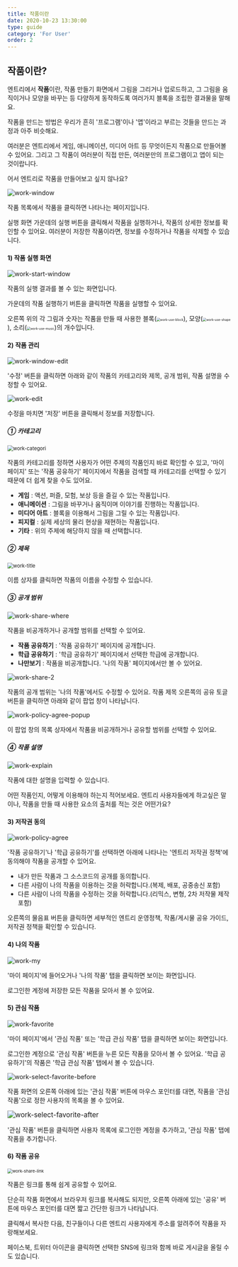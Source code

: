 ```yaml
---
title: 작품이란
date: 2020-10-23 13:30:00
type: guide
category: 'For User'
order: 2
---
```



## 작품이란?



엔트리에서 **작품**이란, 작품 만들기 화면에서 그림을 그리거나 업로드하고, 그 그림을 움직이거나 모양을 바꾸는 등 다양하게 동작하도록 여러가지 블록을 조립한 결과물을 말해요.

작품을 만드는 방법은 우리가 흔히 '프로그램'이나 '앱'이라고 부르는 것들을 만드는 과정과 아주 비슷해요.

여러분은 엔트리에서 게임, 애니메이션, 미디어 아트 등 무엇이든지 작품으로 만들어볼 수 있어요. 그리고 그 작품이 여러분이 직접 만든, 여러분만의 프로그램이고 앱이 되는 것이랍니다.

어서 엔트리로 작품을 만들어보고 싶지 않나요?



![work-window](images/window/work-window.png)



작품 목록에서 작품을 클릭하면 나타나는 페이지입니다.

실행 화면 가운데의 실행 버튼을 클릭해서 작품을 실행하거나, 작품의 상세한 정보를 확인할 수 있어요. 여러분이 저장한 작품이라면, 정보를 수정하거나 작품을 삭제할 수 있습니다.



#### 1) 작품 실행 화면

![work-start-window](images/window/work-start-window.png)



작품의 실행 결과를 볼 수 있는 화면입니다.

가운데의 작품 실행하기 버튼을 클릭하면 작품을 실행할 수 있어요.

오른쪽 위의 각 그림과 숫자는 작품을 만들 때 사용한 블록(<img src="images/window/work-use-block.png" alt="work-use-block" style="zoom: 50%;" />), 모양(<img src="images/window/work-use-shape.png" alt="work-use-shape" style="zoom: 50%;" />), 소리(<img src="images/window/work-use-music.png" alt="work-use-music" style="zoom: 50%;" />)의 개수입니다.



#### 2) 작품 관리



![work-window-edit](images/window/work-window-edit.png)



'수정' 버튼을 클릭하면 아래와 같이 작품의 카테고리와 제목, 공개 범위, 작품 설명을 수정할 수 있어요.



![work-edit](images/window/work-edit.png)



수정을 마치면 '저장' 버튼을 클릭해서 정보를 저장합니다.



##### ① 카테고리

<img src="images/window/work-categori.png" alt="work-categori" style="zoom:80%;" />



작품의 카테고리를 정하면 사용자가 어떤 주제의 작품인지 바로 확인할 수 있고, '마이 페이지' 또는 '작품 공유하기' 페이지에서 작품을 검색할 때 카테고리를 선택할 수 있기 때문에 더 쉽게 찾을 수도 있어요.

+ **게임** : 액션, 퍼즐, 모험, 보상 등을 즐길 수 있는 작품입니다.
+ **애니메이션** : 그림을 바꾸거나 움직이며 이야기를 진행하는 작품입니다.
+ **미디어 아트** : 블록을 이용해서 그림을 그릴 수 있는 작품입니다.
+ **피지컬** : 실제 세상의 물리 현상을 재현하는 작품입니다.
+ **기타** : 위의 주제에 해당하지 않을 때 선택합니다.



##### ② 제목

<img src="images/window/work-title.png" alt="work-title" style="zoom:80%;" />



이름 상자를 클릭하면 작품의 이름을 수정할 수 있습니다.



##### ③ 공개 범위

![work-share-where](images/window/work-share-where.png)



작품을 비공개하거나 공개할 범위를 선택할 수 있어요.

+ **작품 공유하기** : '작품 공유하기' 페이지에 공개합니다.
+ **학급 공유하기** : '학급 공유하기' 페이지에서 선택한 학급에 공개합니다.
+ **나만보기** : 작품을 비공개합니다. '나의 작품' 페이지에서만 볼 수 있어요.



![work-share-2](images/window/work-share-2.png)



작품의 공개 범위는 '나의 작품'에서도 수정할 수 있어요. 작품 제목 오른쪽의 공유 토글 버튼을 클릭하면 아래와 같이 팝업 창이 나타납니다.



![work-policy-agree-popup](images/window/work-policy-agree-popup.png)

이 팝업 창의 목록 상자에서 작품을 비공개하거나 공유할 범위를 선택할 수 있어요.



##### ④ 작품 설명



![work-explain](images/window/work-explain.png)



작품에 대한 설명을 입력할 수 있습니다.

어떤 작품인지, 어떻게 이용해야 하는지 적어보세요. 엔트리 사용자들에게 하고싶은 말이나, 작품을 만들 때 사용한 요소의 출처를 적는 것은 어떤가요?



#### 3) 저작권 동의



![work-policy-agree](images/window/work-policy-agree.png)



'작품 공유하기'나 '학급 공유하기'를 선택하면 아래에 나타나는 '엔트리 저작권 정책'에 동의해야 작품을 공개할 수 있어요.

+ 내가 만든 작품과 그 소스코드의 공개를 동의합니다.
+ 다른 사람이 나의 작품을 이용하는 것을 허락합니다.(복제, 배포, 공중송신 포함)
+ 다른 사람이 나의 작품을 수정하는 것을 허락합니다.(리믹스, 변형, 2차 저작물 제작 포함)

오른쪽의 물음표 버튼을 클릭하면 세부적인 엔트리 운영정책, 작품/게시물 공유 가이드, 저작권 정책을 확인할 수 있습니다.



#### 4) 나의 작품

![work-my](images/window/work-my.png)



'마이 페이지'에 들어오거나 '나의 작품' 탭을 클릭하면 보이는 화면입니다.

로그인한 계정에 저장한 모든 작품을 모아서 볼 수 있어요.



#### 5) 관심 작품

![work-favorite](images/window/work-favorite.png)



'마이 페이지'에서 '관심 작품' 또는 '학급 관심 작품' 탭을 클릭하면 보이는 화면입니다.

로그인한 계정으로 '관심 작품' 버튼을 누른 모든 작품을 모아서 볼 수 있어요. '학급 공유하기'의 작품은 '학급 관심 작품' 탭에서 볼 수 있습니다.



![work-select-favorite-before](images/window/work-select-favorite-before.png)



작품 화면의 오른쪽 아래에 있는 '관심 작품' 버튼에 마우스 포인터를 대면, 작품을 '관심 작품'으로 정한 사용자의 목록을 볼 수 있어요.



<img src="images/window/work-select-favorite-after.png" alt="work-select-favorite-after" style="zoom:110%;" />



'관심 작품' 버튼을 클릭하면 사용자 목록에 로그인한 계정을 추가하고, '관심 작품' 탭에 작품을 추가합니다.



#### 6) 작품 공유

<img src="images/window/work-share-link.png" alt="work-share-link" style="zoom:68%;" />



작품은 링크를 통해 쉽게 공유할 수 있어요.

단순히 작품 화면에서 브라우저 링크를 복사해도 되지만, 오른쪽 아래에 있는 '공유' 버튼에 마우스 포인터를 대면 짧고 간단한 링크가 나타납니다.

클릭해서 복사한 다음, 친구들이나 다른 엔트리 사용자에게 주소를 알려주어 작품을 자랑해보세요.

페이스북, 트위터 아이콘을 클릭하면 선택한 SNS에 링크와 함께 바로 게시글을 올릴 수도 있습니다.
